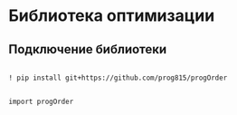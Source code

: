 # Библиотека оптимизации 

## Подключение библиотеки

<code>
! pip install git+https://github.com/prog815/progOrder

import progOrder
</code>

